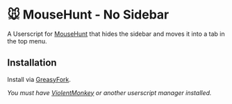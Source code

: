 # 🐭️ MouseHunt - No Sidebar

A Userscript for [MouseHunt](https://mousehuntgame.com) that hides the sidebar and moves it into a tab in the top menu.

## Installation

Install via [GreasyFork](https://greasyfork.org/en/scripts/449491-mousehunt-no-sidebar).

*You must have [ViolentMonkey](https://violentmonkey.github.io/) or another userscript manager installed.*
